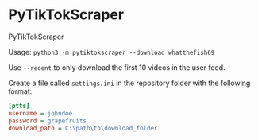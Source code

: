 # PyTikTokScraper
PyTikTokScraper

Usage:
`python3 -m pytiktokscraper --download whatthefish69`

Use `--recent` to only download the first 10 videos in the user feed.

Create a file called `settings.ini` in the repository folder with the following format:

```ini
[ptts]
username = johndoe
password = grapefruits
download_path = C:\path\to\download_folder
```

